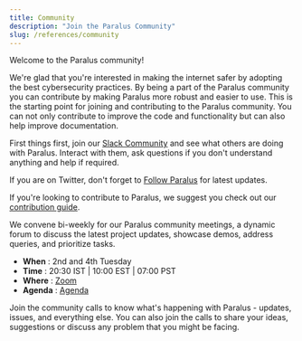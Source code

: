 ```yaml
---
title: Community
description: "Join the Paralus Community"
slug: /references/community
---
```


Welcome to the Paralus community!

We're glad that you're interested in making the internet safer by adopting the best cybersecurity practices. By being a part of the Paralus community you can contribute by making Paralus more robust and easier to use. This is the starting point for joining and contributing to the Paralus community. You can not only contribute to improve the code and functionality but can also help improve documentation.

First things first, join our [Slack Community](https://join.slack.com/t/paralus/shared_invite/zt-1a9x6y729-ySmAq~I3tjclEG7nDoXB0A) and see what others are doing with Paralus. Interact with them, ask questions if you don't understand anything and help if required.

If you are on Twitter, don't forget to [Follow Paralus](https://twitter.com/paralus_) for latest updates.

If you're looking to contribute to Paralus, we suggest you check out our [contribution guide](../references/contribution).

We convene bi-weekly for our Paralus community meetings, a dynamic forum to discuss the latest project updates, showcase demos, address queries, and prioritize tasks.

- **When** : 2nd and 4th Tuesday
- **Time** :  20:30 IST | 10:00 EST | 07:00 PST
- **Where** : [Zoom](https://paralus.io/meeting)
- **Agenda** :  [Agenda](https://paralus.io/agenda)

Join the community calls to know what's happening with Paralus - updates, issues, and everything else. You can also join the calls to share your ideas, suggestions or discuss any problem that you might be facing.
